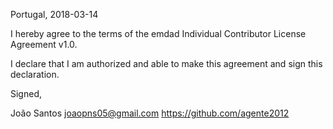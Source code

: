 
Portugal, 2018-03-14 

I hereby agree to the terms of the emdad Individual Contributor License
Agreement v1.0.

I declare that I am authorized and able to make this agreement and sign this
declaration.

Signed,

João Santos joaopns05@gmail.com https://github.com/agente2012
